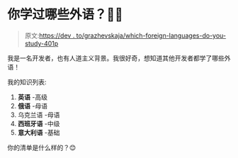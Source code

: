 # 你学过哪些外语？👨‍🎓

> 原文:[https://dev . to/grazhevskaja/which-foreign-languages-do-you-study-401p](https://dev.to/grazhevskaja/which-foreign-languages-did-you-study-4o1p)

我是一名开发者，也有人道主义背景。我很好奇，想知道其他开发者都学了哪些外语！

我的知识列表:

1.  **英语** -高级
2.  **俄语** -母语
3.  乌克兰语 -母语
4.  **西班牙语** -中级
5.  **意大利语** -基础

你的清单是什么样的？😊
